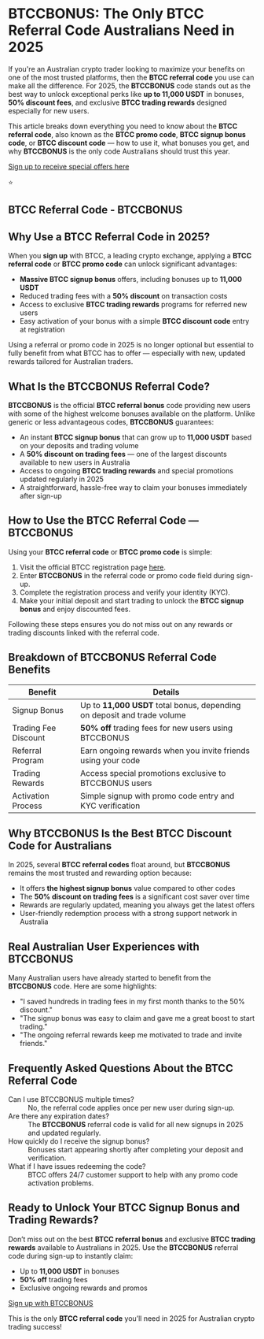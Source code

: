 
<h1>BTCCBONUS: The Only BTCC Referral Code Australians Need in 2025</h1>
<p>If you're an Australian crypto trader looking to maximize your benefits on one of the most trusted platforms, then the <strong>BTCC referral code</strong> you use can make all the difference. For 2025, the <strong>BTCCBONUS</strong> code stands out as the best way to unlock exceptional perks like <strong>up to 11,000 USDT</strong> in bonuses, <strong>50% discount fees</strong>, and exclusive <strong>BTCC trading rewards</strong> designed especially for new users.</p>
<p>This article breaks down everything you need to know about the <strong>BTCC referral code</strong>, also known as the <strong>BTCC promo code</strong>, <strong>BTCC signup bonus code</strong>, or <strong>BTCC discount code</strong> — how to use it, what bonuses you get, and why <strong>BTCCBONUS</strong> is the only code Australians should trust this year.</p>
<p><a href="https://partner.btcc.com/us/c/BTCCBONUS/9303" target="_blank">Sign up to receive special offers here</a></p

<img src="https://images.mirror-media.xyz/publication-images/Poz8BlB9BgSoA-3eFI7xG.png?height=500&amp;width=1000" decoding="async" data-nimg="fill" class="css-xah9so" style="position: absolute; inset: 0px; box-sizing: border-box; padding: 0px; border: none; margin: auto; display: block; width: 0px; height: 0px; min-width: 100%; max-width: 100%; min-height: 100%; max-height: 100%;">⭐ 
<h2>BTCC Referral Code - BTCCBONUS</h2>
<h2>Why Use a BTCC Referral Code in 2025?</h2>
<p>When you <strong>sign up</strong> with BTCC, a leading crypto exchange, applying a <strong>BTCC referral code</strong> or <strong>BTCC promo code</strong> can unlock significant advantages:</p>
<ul>
<li><strong>Massive BTCC signup bonus</strong> offers, including bonuses up to <strong>11,000 USDT</strong></li>
<li>Reduced trading fees with a <strong>50% discount</strong> on transaction costs</li>
<li>Access to exclusive <strong>BTCC trading rewards</strong> programs for referred new users</li>
<li>Easy activation of your bonus with a simple <strong>BTCC discount code</strong> entry at registration</li>
</ul>
<p>Using a referral or promo code in 2025 is no longer optional but essential to fully benefit from what BTCC has to offer — especially with new, updated rewards tailored for Australian traders.</p>
<h2>What Is the BTCCBONUS Referral Code?</h2>
<p><strong>BTCCBONUS</strong> is the official <strong>BTCC referral bonus</strong> code providing new users with some of the highest welcome bonuses available on the platform. Unlike generic or less advantageous codes, <strong>BTCCBONUS</strong> guarantees:</p>
<ul>
<li>An instant <strong>BTCC signup bonus</strong> that can grow up to <strong>11,000 USDT</strong> based on your deposits and trading volume</li>
<li>A <strong>50% discount on trading fees</strong> — one of the largest discounts available to new users in Australia</li>
<li>Access to ongoing <strong>BTCC trading rewards</strong> and special promotions updated regularly in 2025</li>
<li>A straightforward, hassle-free way to claim your bonuses immediately after sign-up</li>
</ul>
<h2>How to Use the BTCC Referral Code — BTCCBONUS</h2>
<p>Using your <strong>BTCC referral code</strong> or <strong>BTCC promo code</strong> is simple:</p>
<ol>
<li>Visit the official BTCC registration page <a href="https://partner.btcc.com/us/c/BTCCBONUS/9303" target="_blank" rel="noopener noreferrer">here</a>.</li>
<li>Enter <strong>BTCCBONUS</strong> in the referral code or promo code field during sign-up.</li>
<li>Complete the registration process and verify your identity (KYC).</li>
<li>Make your initial deposit and start trading to unlock the <strong>BTCC signup bonus</strong> and enjoy discounted fees.</li>
</ol>
<p>Following these steps ensures you do not miss out on any rewards or trading discounts linked with the referral code.</p>
<h2>Breakdown of BTCCBONUS Referral Code Benefits</h2>
<table>
<thead>
<tr>
<th>Benefit</th>
<th>Details</th>
</tr>
</thead>
<tbody>
<tr>
<td>Signup Bonus</td>
<td>Up to <strong>11,000 USDT</strong> total bonus, depending on deposit and trade volume</td>
</tr>
<tr>
<td>Trading Fee Discount</td>
<td><strong>50% off</strong> trading fees for new users using BTCCBONUS</td>
</tr>
<tr>
<td>Referral Program</td>
<td>Earn ongoing rewards when you invite friends using your code</td>
</tr>
<tr>
<td>Trading Rewards</td>
<td>Access special promotions exclusive to BTCCBONUS users</td>
</tr>
<tr>
<td>Activation Process</td>
<td>Simple signup with promo code entry and KYC verification</td>
</tr>
</tbody>
</table>
<h2>Why BTCCBONUS Is the Best BTCC Discount Code for Australians</h2>
<p>In 2025, several <strong>BTCC referral codes</strong> float around, but <strong>BTCCBONUS</strong> remains the most trusted and rewarding option because:</p>
<ul>
<li>It offers <strong>the highest signup bonus</strong> value compared to other codes</li>
<li>The <strong>50% discount on trading fees</strong> is a significant cost saver over time</li>
<li>Rewards are regularly updated, meaning you always get the latest offers</li>
<li>User-friendly redemption process with a strong support network in Australia</li>
</ul>
<h2>Real Australian User Experiences with BTCCBONUS</h2>
<p>Many Australian users have already started to benefit from the <strong>BTCCBONUS</strong> code. Here are some highlights:</p>
<ul>
<li>"I saved hundreds in trading fees in my first month thanks to the 50% discount."</li>
<li>"The signup bonus was easy to claim and gave me a great boost to start trading."</li>
<li>"The ongoing referral rewards keep me motivated to trade and invite friends."</li>
</ul>
<h2>Frequently Asked Questions About the BTCC Referral Code</h2>
<dl>
<dt>Can I use BTCCBONUS multiple times?</dt>
<dd>No, the referral code applies once per new user during sign-up.</dd>
<dt>Are there any expiration dates?</dt>
<dd>The <strong>BTCCBONUS</strong> referral code is valid for all new signups in 2025 and updated regularly.</dd>
<dt>How quickly do I receive the signup bonus?</dt>
<dd>Bonuses start appearing shortly after completing your deposit and verification.</dd>
<dt>What if I have issues redeeming the code?</dt>
<dd>BTCC offers 24/7 customer support to help with any promo code activation problems.</dd>
</dl>
<h2>Ready to Unlock Your BTCC Signup Bonus and Trading Rewards?</h2>
<p>Don’t miss out on the best <strong>BTCC referral bonus</strong> and exclusive <strong>BTCC trading rewards</strong> available to Australians in 2025. Use the <strong>BTCCBONUS</strong> referral code during sign-up to instantly claim:</p>
<ul>
<li>Up to <strong>11,000 USDT</strong> in bonuses</li>
<li><strong>50% off</strong> trading fees</li>
<li>Exclusive ongoing rewards and promos</li>
</ul>
<p><a href="https://partner.btcc.com/us/c/BTCCBONUS/9303" target="_blank" rel="noopener noreferrer" class="cta-button">Sign up with BTCCBONUS</a></p>
<p>This is the only <strong>BTCC referral code</strong> you’ll need in 2025 for Australian crypto trading success!</p>
</body>
</html>

